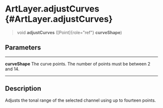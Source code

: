 ArtLayer.adjustCurves {#ArtLayer.adjustCurves}
=====================

> void **adjustCurves** ([Point]{role="ref"} **curveShape**)

Parameters
----------

  ---------------- --------------------------------------------------------
  **curveShape**   The curve points. The number of points must be between 2
                   and 14.
  ---------------- --------------------------------------------------------

Description
-----------

Adjusts the tonal range of the selected channel using up to fourteen
points.
